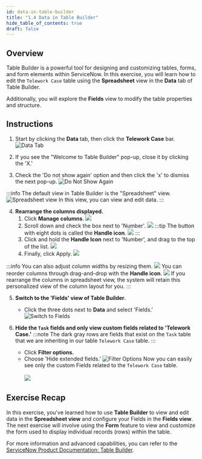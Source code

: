 ```yaml
---
id: data-in-table-builder
title: "1.4 Data in Table Builder"
hide_table_of_contents: true
draft: false
---
```


## Overview 

Table Builder is a powerful tool for designing and customizing tables, forms, and form elements within ServiceNow. In this exercise, you will learn how to edit the `Telework Case` table using the **Spreadsheet** view in the **Data** tab of Table Builder. 

Additionally, you will explore the **Fields** view to modify the table properties and structure.

## Instructions

1. Start by clicking the **Data** tab, then click the **Telework Case** bar.
   ![Data Tab](../images/2023-10-19-12-47-36.png)


2. If you see the "Welcome to Table Builder" pop-up, close it by clicking the 'X.'


3. Check the 'Do not show again' option and then click the 'x' to dismiss the next pop-up.
   ![Do Not Show Again](../images/2023-10-19-12-59-42.png)

:::info
The default view in Table Builder is the "Spreadsheet" view. 
![Spreadsheet view](../images/2023-10-19-13-04-46.png)
In this view, you can view and edit data.
:::

4. **Rearrange the columns displayed.**
   1. Click **Manage columns**.
   ![](../images/2023-10-19-13-06-31.png)
   2. Scroll down and check the box next to 'Number'.
   ![](../images/2023-10-19-13-11-49.png)
   :::tip
   The button with eight dots is called the **Handle icon**.
   ![](../images/2023-11-03-10-00-01.png)
   :::
   3. Click and hold the **Handle Icon** next to 'Number', and drag to the top of the list.
   ![](../images/2023-10-19_13-12-40.gif)
   4. Finally, click <span className="button-purple">Apply</span>.
   ![](../images/2023-10-19-13-16-00.png)

:::info
You can also adjust column widths by resizing them.
![](../images/2023-10-19_13-17-56.gif)
You can reorder columns through drag-and-drop with the **Handle icon**.
![](../images/2023-10-19_13-25-00.gif)
If you rearrange the columns in spreadsheet view, the system will retain this personalized view of the column layout for you. 
:::


5. **Switch to the 'Fields' view of Table Builder.**
   - Click the three dots next to **Data** and select 'Fields.'
   ![Switch to Fields](../images/2023-10-19-13-35-35.png)


6. **Hide the `Task` fields and only view custom fields related to 'Telework Case.'**
    :::note
    The dark gray rows are fields that exist on the `Task` table that we are inheriting in our table `Telework Case` table.
    :::
    - Click **Filter options.**
    - Choose 'Hide extended fields.'
    ![Filter Options](../images/2023-10-19-13-37-33.png)
    Now you can easily see only the custom Fields related to the `Telework Case` table.<br/><br/>
    ![](../images/2023-11-03-10-05-09.png)


## Exercise Recap

In this exercise, you've learned how to use **Table Builder** to view and edit data in the **Spreadsheet view** and configure your Fields in the **Fields view**. The next exercise will involve using the **Form** feature to view and customize the form used to display individual records (rows) within the table.

For more information and advanced capabilities, you can refer to the [ServiceNow Product Documentation: Table Builder](https://docs.servicenow.com/csh?topicname=tb-landing-page.html&version=latest).